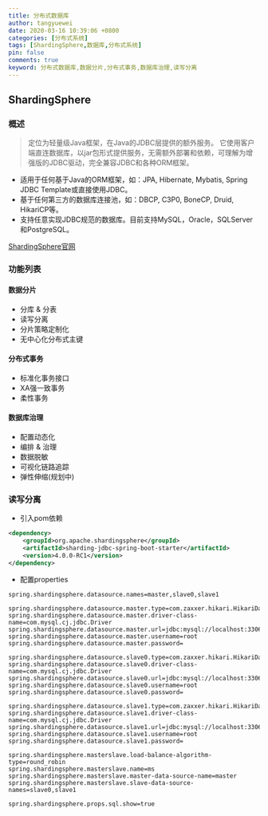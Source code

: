 ```yaml
---
title: 分布式数据库
author: tangyuewei
date: 2020-03-16 10:39:06 +0800
categories: [分布式系统]
tags: [ShardingSphere,数据库,分布式系统]
pin: false
comments: true
keyword: 分布式数据库,数据分片,分布式事务,数据库治理,读写分离
---
```


## ShardingSphere

### 概述
> 定位为轻量级Java框架，在Java的JDBC层提供的额外服务。 它使用客户端直连数据库，以jar包形式提供服务，无需额外部署和依赖，可理解为增强版的JDBC驱动，完全兼容JDBC和各种ORM框架。

- 适用于任何基于Java的ORM框架，如：JPA, Hibernate, Mybatis, Spring JDBC Template或直接使用JDBC。
- 基于任何第三方的数据库连接池，如：DBCP, C3P0, BoneCP, Druid, HikariCP等。
- 支持任意实现JDBC规范的数据库。目前支持MySQL，Oracle，SQLServer和PostgreSQL。

[ShardingSphere官网](https://shardingsphere.apache.org)

### 功能列表

#### 数据分片
+ 分库 & 分表
+ 读写分离
+ 分片策略定制化
+ 无中心化分布式主键

####  分布式事务

+ 标准化事务接口
+ XA强一致事务
+ 柔性事务

#### 数据库治理

+ 配置动态化
+ 编排 & 治理
+ 数据脱敏
+ 可视化链路追踪
+ 弹性伸缩(规划中)

### 读写分离
- 引入pom依赖
``` xml
<dependency>
    <groupId>org.apache.shardingsphere</groupId>
    <artifactId>sharding-jdbc-spring-boot-starter</artifactId>
    <version>4.0.0-RC1</version>
</dependency>
```
- 配置properties

``` properties
spring.shardingsphere.datasource.names=master,slave0,slave1

spring.shardingsphere.datasource.master.type=com.zaxxer.hikari.HikariDataSource
spring.shardingsphere.datasource.master.driver-class-name=com.mysql.cj.jdbc.Driver
spring.shardingsphere.datasource.master.url=jdbc:mysql://localhost:3306/master
spring.shardingsphere.datasource.master.username=root
spring.shardingsphere.datasource.master.password=

spring.shardingsphere.datasource.slave0.type=com.zaxxer.hikari.HikariDataSource
spring.shardingsphere.datasource.slave0.driver-class-name=com.mysql.cj.jdbc.Driver
spring.shardingsphere.datasource.slave0.url=jdbc:mysql://localhost:3306/slave0
spring.shardingsphere.datasource.slave0.username=root
spring.shardingsphere.datasource.slave0.password=

spring.shardingsphere.datasource.slave1.type=com.zaxxer.hikari.HikariDataSource
spring.shardingsphere.datasource.slave1.driver-class-name=com.mysql.cj.jdbc.Driver
spring.shardingsphere.datasource.slave1.url=jdbc:mysql://localhost:3306/slave1
spring.shardingsphere.datasource.slave1.username=root
spring.shardingsphere.datasource.slave1.password=

spring.shardingsphere.masterslave.load-balance-algorithm-type=round_robin
spring.shardingsphere.masterslave.name=ms
spring.shardingsphere.masterslave.master-data-source-name=master
spring.shardingsphere.masterslave.slave-data-source-names=slave0,slave1

spring.shardingsphere.props.sql.show=true
```
